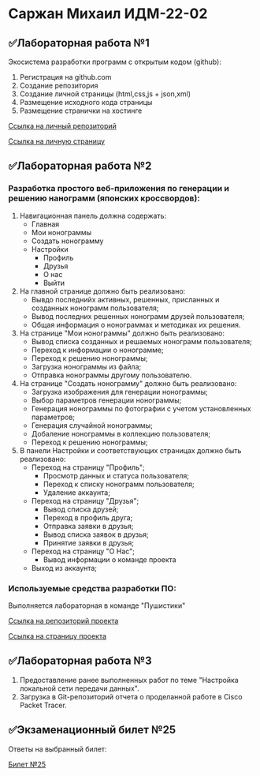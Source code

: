 # Саржан Михаил ИДМ-22-02

## ✅Лабораторная работа №1
Экосистема разработки программ с открытым кодом (github):
1. Регистрация на github.com
2. Создание репозитория
3. Создание личной страницы (html,css,js + json,xml)
4. Размещение исходного кода страницы
5. Размещение странички на хостинге

[Ссылка на личный репозиторий](https://github.com/SarmiAnsim/SarmiAnsim.github.io)

[Ссылка на личную страницу](https://sarmiansim.github.io)
## ✅Лабораторная работа №2
### Разработка простого веб-приложения по генерации и решению нанограмм (японских кроссвордов):
1. Навигационная панель должна содержать:
    + Главная
    + Мои нонограммы
    + Создать нонограмму
    + Настройки
      * Профиль
      * Друзья
      * О нас
      * Выйти
2. На главной странице должно быть реализовано:
    + Вывдо последнийх активных, решенных, присланных и созданных нонограмм пользователя;
    + Вывод последних решенных нонограмм друзей пользователя;
    + Общая информация о нонограммах и методиках их решения.
3. На странице "Мои нонограммы" должно быть реализовано:
    + Вывод списка созданных и решаемых нонограмм пользователя;
    + Переход к информации о нонограмме;
    + Переход к решению нонограммы;
    + Загрузка нонограммы из файла;
    + Отправка нонограммы другому пользователю.
4. На странице "Создать нонограмму" должно быть реализовано:
    + Загрузка изображения для генерации нонограммы;
    + Выбор параметров генерации нонограммы;
    + Генерация нонограммы по фотографии с учетом установленных параметров;
    + Генерация случайной нонограммы;
    + Добаление нонограммы в коллекцию пользователя;
    + Переход к решению нонограммы;
5. В панели Настройки и соответствующих страницах должно быть реализовано:
    + Переход на страницу "Профиль";
        * Просмотр данных и статуса пользователя;
        * Переход к списку нонограмм пользователя;
        * Удаление аккаунта;
    + Переход на страницу "Друзья";
        * Вывод списка друзей;
        * Переход в профиль друга;
        * Отправка заявки в друзья;
        * Вывод списка заявок в друзья;
        * Принятие заявки в друзья;
    + Переход на страницу "О Нас";
        * Вывод информации о команде проекта
    + Выход из аккаунта;

### Используемые средства разработки ПО:

Выполняется лабораторная в команде "Пушистики"

[Ссылка на репозиторий проекта](https://github.com/SarmiAnsim/ITLabs)

[Ссылка на страницу проекта](https://github.com/SarmiAnsim/ITLabs)
## ✅Лабораторная работа №3
1. Предоставление ранее выполненных работ по теме "Настройка локальной сети передачи данных".
2. Загрузка в Git-репозиторий отчета о проделанной работе в Cisco Packet Tracer.

## ✅Экзаменационный билет №25
Ответы на выбранный билет:

[Билет №25](https://github.com/stankin/inet-2022/wiki/exam25)
